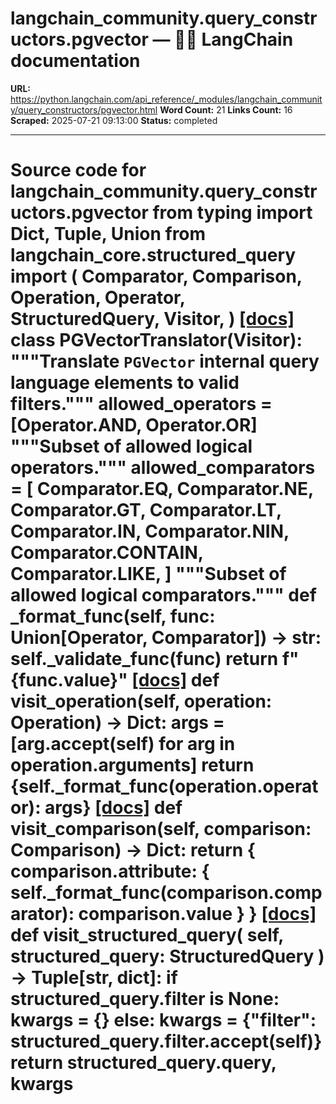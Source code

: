 # langchain_community.query_constructors.pgvector — 🦜🔗 LangChain  documentation

**URL:** https://python.langchain.com/api_reference/_modules/langchain_community/query_constructors/pgvector.html
**Word Count:** 21
**Links Count:** 16
**Scraped:** 2025-07-21 09:13:00
**Status:** completed

---

# Source code for langchain\_community.query\_constructors.pgvector               from typing import Dict, Tuple, Union          from langchain_core.structured_query import (         Comparator,         Comparison,         Operation,         Operator,         StructuredQuery,         Visitor,     )                              [[docs]](https://python.langchain.com/api_reference/community/query_constructors/langchain_community.query_constructors.pgvector.PGVectorTranslator.html#langchain_community.query_constructors.pgvector.PGVectorTranslator)     class PGVectorTranslator(Visitor):         """Translate `PGVector` internal query language elements to valid filters."""              allowed_operators = [Operator.AND, Operator.OR]         """Subset of allowed logical operators."""         allowed_comparators = [             Comparator.EQ,             Comparator.NE,             Comparator.GT,             Comparator.LT,             Comparator.IN,             Comparator.NIN,             Comparator.CONTAIN,             Comparator.LIKE,         ]         """Subset of allowed logical comparators."""              def _format_func(self, func: Union[Operator, Comparator]) -> str:             self._validate_func(func)             return f"{func.value}"                         [[docs]](https://python.langchain.com/api_reference/community/query_constructors/langchain_community.query_constructors.pgvector.PGVectorTranslator.html#langchain_community.query_constructors.pgvector.PGVectorTranslator.visit_operation)         def visit_operation(self, operation: Operation) -> Dict:             args = [arg.accept(self) for arg in operation.arguments]             return {self._format_func(operation.operator): args}                                        [[docs]](https://python.langchain.com/api_reference/community/query_constructors/langchain_community.query_constructors.pgvector.PGVectorTranslator.html#langchain_community.query_constructors.pgvector.PGVectorTranslator.visit_comparison)         def visit_comparison(self, comparison: Comparison) -> Dict:             return {                 comparison.attribute: {                     self._format_func(comparison.comparator): comparison.value                 }             }                                        [[docs]](https://python.langchain.com/api_reference/community/query_constructors/langchain_community.query_constructors.pgvector.PGVectorTranslator.html#langchain_community.query_constructors.pgvector.PGVectorTranslator.visit_structured_query)         def visit_structured_query(             self, structured_query: StructuredQuery         ) -> Tuple[str, dict]:             if structured_query.filter is None:                 kwargs = {}             else:                 kwargs = {"filter": structured_query.filter.accept(self)}             return structured_query.query, kwargs